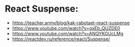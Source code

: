 # React Suspense:

- https://teacher.army/blog/kak-rabotaet-react-suspense
- https://www.youtube.com/watch?v=gxEb_QUZDE0
- https://www.youtube.com/watch?v=ANQYKGUcLMg
- https://reactdev.ru/reference/react/Suspense/